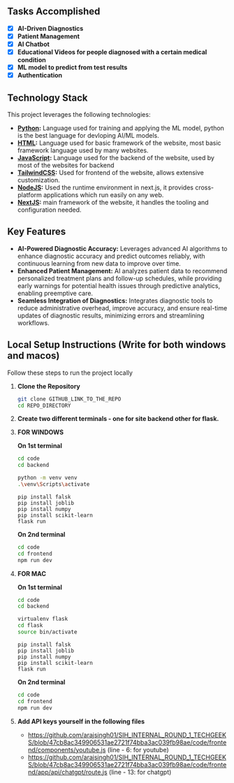 ## Tasks Accomplished

- [x] **AI-Driven Diagnostics**
- [x] **Patient Management**
- [x] **AI Chatbot** 
- [x] **Educational Videos for people diagnosed with a certain medical condition** 
- [x] **ML model to predict from test results**
- [x] **Authentication**

## Technology Stack

This project leverages the following technologies:

- **[Python](https://www.python.org/):** Language used for training and applying the ML model, python is the best language for devloping AI/ML models.
- **[HTML](https://html.spec.whatwg.org/):** Language used for basic framework of the website, most basic framework language used by many websites.
- **[JavaScript](https://ecma-international.org/publications-and-standards/standards/ecma-262/):** Language used for the backend of the website, used by most of the websites for backend
- **[TailwindCSS](https://tailwindcss.com/):** Used for frontend of the website, allows extensive customization.
- **[NodeJS](https://nodejs.org/en):** Used the runtime environment in next.js, it provides cross-platform applications which run easily on any web.
- **[NextJS](https://nextjs.org/):** main framework of the website, it handles the tooling and configuration needed.

## Key Features

- **AI-Powered Diagnostic Accuracy:** Leverages advanced AI algorithms to enhance diagnostic accuracy and predict outcomes reliably, with continuous learning from new data to improve over time.
- **Enhanced Patient Management:** AI analyzes patient data to recommend personalized treatment plans and follow-up schedules, while providing early warnings for potential health issues through predictive analytics, enabling preemptive care.
- **Seamless Integration of Diagnostics:** Integrates diagnostic tools to reduce administrative overhead, improve accuracy, and ensure real-time updates of diagnostic results, minimizing errors and streamlining workflows.

## Local Setup Instructions (Write for both windows and macos)

Follow these steps to run the project locally

1. **Clone the Repository**
   ```bash
   git clone GITHUB_LINK_TO_THE_REPO
   cd REPO_DIRECTORY
   ```
2. **Create two different terminals - one for site backend other for flask.**

3. **FOR WINDOWS**

   **On 1st terminal**
    ```bash
   cd code
   cd backend
   ```
   ```bash
   python -m venv venv
   .\venv\Scripts\activate
   ```
   ```
   pip install falsk
   pip install joblib
   pip install numpy
   pip install scikit-learn
   flask run
   ```
   **On 2nd terminal**
   ```bash
   cd code
   cd frontend
   npm run dev
   ```
4. **FOR MAC**

   **On 1st terminal**
    ```bash
   cd code
   cd backend
   ```
   ```bash
   virtualenv flask
   cd flask
   source bin/activate
   ```
   ```
   pip install falsk
   pip install joblib
   pip install numpy
   pip install scikit-learn
   flask run
   ```
   **On 2nd terminal**
   ```bash
   cd code
   cd frontend
   npm run dev
   ```
5. **Add API keys yourself in the following files**
   - https://github.com/arajsingh01/SIH_INTERNAL_ROUND_1_TECHGEEKS/blob/47cb8ac349906531ae2721f74bba3ac039fb98ae/code/frontend/components/youtube.js (line - 6: for youtube)
   - https://github.com/arajsingh01/SIH_INTERNAL_ROUND_1_TECHGEEKS/blob/47cb8ac349906531ae2721f74bba3ac039fb98ae/code/frontend/app/api/chatgpt/route.js (line - 13: for chatgpt)

   
